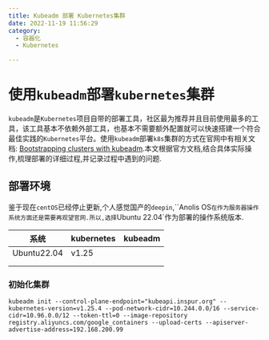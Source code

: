 ```yaml
---
title: Kubeadm 部署 Kubernetes集群
date: 2022-11-19 11:56:29
category:
  - 容器化
  - Kubernetes

---
```

# 使用`kubeadm`部署`kubernetes`集群

​	`kubeadm`是`Kubernetes`项目自带的部署工具，社区最为推荐并且目前使用最多的工具，该工具基本不依赖外部工具，也基本不需要额外配置就可以快速搭建一个符合最佳实践的`Kubernetes`平台。使用`kubeadm`部署`k8s`集群的方式在官网中有相关文档: [Bootstrapping clusters with kubeadm](https://kubernetes.io/docs/setup/production-environment/tools/kubeadm/).本文根据官方文档,结合具体实际操作,梳理部署的详细过程,并记录过程中遇到的问题.

## 部署环境

​	鉴于现在`centOS`已经停止更新,个人感觉国产的`deepin`,``Anolis OS`在作为服务器操作系统方面还是需要再观望官网.所以,选择`Ubuntu 22.04`作为部署的操作系统版本.

| 系统        | kubernetes | kubeadm |
| ----------- | ---------- | ------- |
| Ubuntu22.04 | v1.25      |         |
|             |            |         |
|             |            |         |

### 初始化集群

```
kubeadm init --control-plane-endpoint="kubeapi.inspur.org" --kubernetes-version=v1.25.4 --pod-network-cidr=10.244.0.0/16 --service-cidr=10.96.0.0/12 --token-ttl=0 --image-repository registry.aliyuncs.com/google_containers --upload-certs --apiserver-advertise-address=192.168.200.99
```


